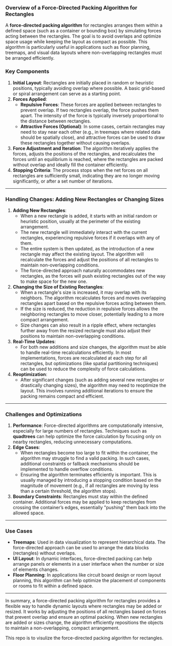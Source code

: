 ### Overview of a Force-Directed Packing Algorithm for Rectangles
A **force-directed packing algorithm** for rectangles arranges them within a defined space (such as a container or bounding box) by simulating forces acting between the rectangles. The goal is to avoid overlaps and optimize space usage while keeping the layout as compact as possible. This algorithm is particularly useful in applications such as floor planning, treemaps, and visual data layouts where non-overlapping rectangles must be arranged efficiently.
### Key Components
1. **Initial Layout**: Rectangles are initially placed in random or heuristic positions, typically avoiding overlap where possible. A basic grid-based or spiral arrangement can serve as a starting point.
2. **Forces Applied**:
   - **Repulsive Forces**: These forces are applied between rectangles to prevent overlap. If two rectangles overlap, the force pushes them apart. The intensity of the force is typically inversely proportional to the distance between rectangles.
   - **Attractive Forces (Optional)**: In some cases, certain rectangles may need to stay near each other (e.g., in treemaps where related data should be spatially close), and attractive forces can be used to draw these rectangles together without causing overlaps.
3. **Force Adjustment and Iteration**: The algorithm iteratively applies the forces, adjusts the positions of the rectangles, and recalculates the forces until an equilibrium is reached, where the rectangles are packed without overlap and ideally fill the container efficiently.
4. **Stopping Criteria**: The process stops when the net forces on all rectangles are sufficiently small, indicating they are no longer moving significantly, or after a set number of iterations.
---
### Handling Changes: Adding New Rectangles or Changing Sizes
1. **Adding New Rectangles**:
   - When a new rectangle is added, it starts with an initial random or heuristic position, usually at the perimeter of the existing arrangement.
   - The new rectangle will immediately interact with the current rectangles, experiencing repulsive forces if it overlaps with any of them.
   - The entire system is then updated, as the introduction of a new rectangle may affect the existing layout. The algorithm will recalculate the forces and adjust the positions of all rectangles to maintain non-overlapping conditions.
   - The force-directed approach naturally accommodates new rectangles, as the forces will push existing rectangles out of the way to make space for the new one.
2. **Changing the Size of Existing Rectangles**:
   - When a rectangle's size is increased, it may overlap with its neighbors. The algorithm recalculates forces and moves overlapping rectangles apart based on the repulsive forces acting between them.
   - If the size is reduced, the reduction in repulsive forces allows the neighboring rectangles to move closer, potentially leading to a more compact arrangement.
   - Size changes can also result in a ripple effect, where rectangles further away from the resized rectangle must also adjust their positions to maintain non-overlapping conditions.
3. **Real-Time Updates**:
   - For both new additions and size changes, the algorithm must be able to handle real-time recalculations efficiently. In most implementations, forces are recalculated at each step for all rectangles, but optimizations (like spatial partitioning techniques) can be used to reduce the complexity of force calculations.
4. **Reoptimization**:
   - After significant changes (such as adding several new rectangles or drastically changing sizes), the algorithm may need to reoptimize the layout. This involves running additional iterations to ensure the packing remains compact and efficient.
---
### Challenges and Optimizations
1. **Performance**: Force-directed algorithms are computationally intensive, especially for large numbers of rectangles. Techniques such as **quadtrees** can help optimize the force calculation by focusing only on nearby rectangles, reducing unnecessary computations.
2. **Edge Cases**:
   - When rectangles become too large to fit within the container, the algorithm may struggle to find a valid packing. In such cases, additional constraints or fallback mechanisms should be implemented to handle overflow conditions.
   - Ensuring the algorithm terminates efficiently is important. This is usually managed by introducing a stopping condition based on the magnitude of movement (e.g., if all rectangles are moving by less than a certain threshold, the algorithm stops).
3. **Boundary Constraints**: Rectangles must stay within the defined container. Additional forces may be applied to keep rectangles from crossing the container’s edges, essentially "pushing" them back into the allowed space.
---
### Use Cases
- **Treemaps**: Used in data visualization to represent hierarchical data. The force-directed approach can be used to arrange the data blocks (rectangles) without overlaps.
- **UI Layout**: In dynamic interfaces, force-directed packing can help arrange panels or elements in a user interface when the number or size of elements changes.
- **Floor Planning**: In applications like circuit board design or room layout planning, this algorithm can help optimize the placement of components or rooms to fit within a defined space.
---
In summary, a force-directed packing algorithm for rectangles provides a flexible way to handle dynamic layouts where rectangles may be added or resized. It works by adjusting the positions of all rectangles based on forces that prevent overlap and ensure an optimal packing. When new rectangles are added or sizes change, the algorithm efficiently repositions the objects to maintain a non-overlapping, compact arrangement.





This repo is to visulize the force-directed packing algorithm for rectangles.